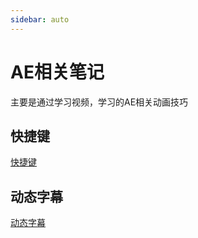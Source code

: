 ```yaml
---
sidebar: auto
---
```


# AE相关笔记
主要是通过学习视频，学习的AE相关动画技巧

## 快捷键
[快捷键](/editSkills/AENotes/快捷键.html "AE快捷键")

## 动态字幕
[动态字幕](/editSkills/AENotes/动态字幕.html "动态字幕")


